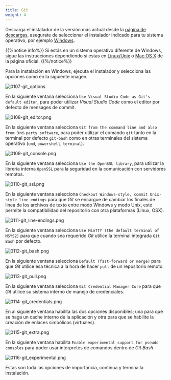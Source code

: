 ```yaml
---
title: Git
weight: 4
---
```


Descarga el instalador de la versión más actual desde la [página de descargas](https://git-scm.com/downloads), asegurate de seleccionar el instalador indicado para tu sistema operativo, por ejemplo [Windows](https://git-scm.com/download/win).

{{%notice info%}}
Si estás en un sistema operativo diferente de Windows, sigue las instrucciones dependiendo si estas en [Linux/Unix](https://git-scm.com/download/linux) o [Mac OS X](https://git-scm.com/download/mac) de la página oficial.
{{%/notice%}}

Para la instalación en Windows, ejecuta el instalador y selecciona las opciones como en la siguiente imagen.

![0107-git_options](0107-git_options.png)

En la siguiente ventana selecciona `Use Visual Studio Code as Git's default editor`, para poder utilizar _Visual Studio Code_ como el editor por defecto de mensages de commit.

![0108-git_editor.png](0108-git_editor.png)

En la siguiente ventana selecciona `Git from the command line and also from 3rd-party software`, para poder utilizar el comando `git` tanto en la terminal por defecto `git-bash` como en otras terminales del sistema operativo (`cmd`, `powershell`, `terminal`).

![0109-git_console.png](0109-git_console.png)

En la siguiente ventana selecciona `Use the OpenSSL library`, para utilizar la libreria interna `OpenSSL` para la seguridad en la comunicación con servidores remotos.

![0110-git_ssl.png](0110-git_ssl.png)

En la siguiente ventana selecciona `Checkout Windows-style, commit Unix-style line endings` para que _Git_ se encargue de cambiar los finales de linea de los archivos de texto entre modo Windows y modo Unix, esto permite la compatibilidad del repositorio con otra plataformas (Linux, OSX).

![0111-git_line-endings.png](0111-git_line-endings.png)

En la siguiente ventana selecciona `Use MinTTY (the default terminal of MSYS2)` para que cuando sea requerido _Git_ utilice la terminal integrada `Git Bash` por defecto.

![0112-git_bash.png](0112-git_bash.png)

En la siguiente ventana selecciona `Default (fast-forward or merge)` para que _Git_ utilice esa técnica a la hora de hacer `pull` de un repositorio remoto.

![0113-git_pull.png](0113-git_pull.png)

En la siguiente ventana selecciona `Git Credential Manager Core` para que _Git_ utilice su sistema interno de manejo de credenciales.

![0114-git_credentials.png](0114-git_credentials.png)

En al siguiente ventana habilita las dos opciones disponibles; una para que se haga un cache interno de la aplicación y otra para que se habilite la creación de enlaces simbólicos (virtuales).

![0115-git_extra.png](0115-git_extra.png)

En la siguiente ventana habilita `Enable experimental support for pseudo consoles` para poder usar interpretes de comandos dentro de _Git Bash_.

![0116-git_experimental.png](0116-git_experimental.png)

Estas son toda las opciones de importancia, continua y termina la instalación.
